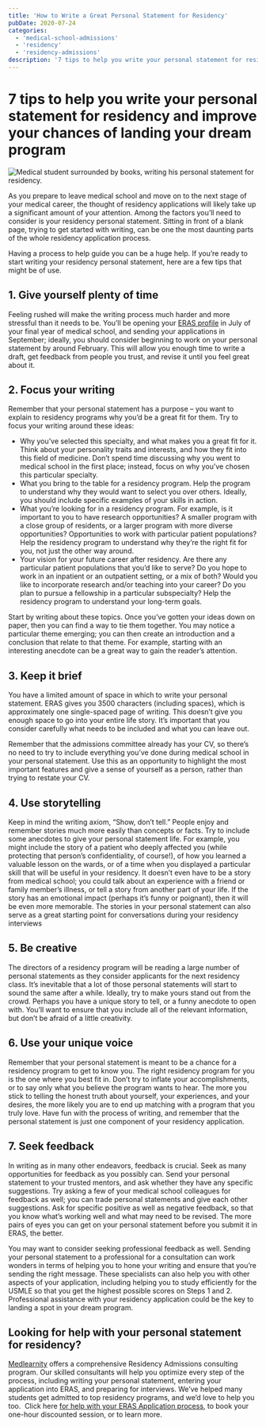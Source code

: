 ```yaml
---
title: 'How to Write a Great Personal Statement for Residency'
pubDate: 2020-07-24
categories:
  - 'medical-school-admissions'
  - 'residency'
  - 'residency-admissions'
description: '7 tips to help you write your personal statement for residency and improve your chances of landing your dream program.'
---
```


# 7 tips to help you write your personal statement for residency and improve your chances of landing your dream program

![Medical student surrounded by books, writing his personal statement for residency.](https://i2xfwztd2ksbegse.public.blob.vercel-storage.com/wp/2020/07/shutterstock_1750963505-2-300x200.jpg)

As you prepare to leave medical school and move on to the next stage of your medical career, the thought of residency applications will likely take up a significant amount of your attention. Among the factors you’ll need to consider is your residency personal statement. Sitting in front of a blank page, trying to get started with writing, can be one the most daunting parts of the whole residency application process.

Having a process to help guide you can be a huge help. If you’re ready to start writing your residency personal statement, here are a few tips that might be of use.

## 1\. Give yourself plenty of time

Feeling rushed will make the writing process much harder and more stressful than it needs to be. You’ll be opening your [ERAS profile](https://students-residents.aamc.org/register-myeras/register-myeras-residency) in July of your final year of medical school, and sending your applications in September; ideally, you should consider beginning to work on your personal statement by around February. This will allow you enough time to write a draft, get feedback from people you trust, and revise it until you feel great about it.

## 2\. Focus your writing

Remember that your personal statement has a purpose – you want to explain to residency programs why you’d be a great fit for them. Try to focus your writing around these ideas:

- Why you’ve selected this specialty, and what makes you a great fit for it. Think about your personality traits and interests, and how they fit into this field of medicine. Don’t spend time discussing why you went to medical school in the first place; instead, focus on why you’ve chosen this particular specialty.
- What you bring to the table for a residency program. Help the program to understand why they would want to select you over others. Ideally, you should include specific examples of your skills in action.
- What you’re looking for in a residency program. For example, is it important to you to have research opportunities? A smaller program with a close group of residents, or a larger program with more diverse opportunities? Opportunities to work with particular patient populations? Help the residency program to understand why they’re the right fit for you, not just the other way around.
- Your vision for your future career after residency. Are there any particular patient populations that you’d like to serve? Do you hope to work in an inpatient or an outpatient setting, or a mix of both? Would you like to incorporate research and/or teaching into your career? Do you plan to pursue a fellowship in a particular subspecialty? Help the residency program to understand your long-term goals.

Start by writing about these topics. Once you’ve gotten your ideas down on paper, then you can find a way to tie them together. You may notice a particular theme emerging; you can then create an introduction and a conclusion that relate to that theme. For example, starting with an interesting anecdote can be a great way to gain the reader’s attention.

## 3\. Keep it brief

You have a limited amount of space in which to write your personal statement. ERAS gives you 3500 characters (including spaces), which is approximately one single-spaced page of writing. This doesn’t give you enough space to go into your entire life story. It’s important that you consider carefully what needs to be included and what you can leave out.

Remember that the admissions committee already has your CV, so there’s no need to try to include everything you’ve done during medical school in your personal statement. Use this as an opportunity to highlight the most important features and give a sense of yourself as a person, rather than trying to restate your CV.

## 4\. Use storytelling

Keep in mind the writing axiom, “Show, don’t tell.” People enjoy and remember stories much more easily than concepts or facts. Try to include some anecdotes to give your personal statement life. For example, you might include the story of a patient who deeply affected you (while protecting that person’s confidentiality, of course!), of how you learned a valuable lesson on the wards, or of a time when you displayed a particular skill that will be useful in your residency. It doesn’t even have to be a story from medical school; you could talk about an experience with a friend or family member’s illness, or tell a story from another part of your life. If the story has an emotional impact (perhaps it’s funny or poignant), then it will be even more memorable. The stories in your personal statement can also serve as a great starting point for conversations during your residency interviews

## 5\. Be creative

The directors of a residency program will be reading a large number of personal statements as they consider applicants for the next residency class. It’s inevitable that a lot of those personal statements will start to sound the same after a while. Ideally, try to make yours stand out from the crowd. Perhaps you have a unique story to tell, or a funny anecdote to open with. You’ll want to ensure that you include all of the relevant information, but don’t be afraid of a little creativity.

## 6\. Use your unique voice

Remember that your personal statement is meant to be a chance for a residency program to get to know you. The right residency program for you is the one where you best fit in. Don’t try to inflate your accomplishments, or to say only what you believe the program wants to hear. The more you stick to telling the honest truth about yourself, your experiences, and your desires, the more likely you are to end up matching with a program that you truly love. Have fun with the process of writing, and remember that the personal statement is just one component of your residency application.

## 7\. Seek feedback

In writing as in many other endeavors, feedback is crucial. Seek as many opportunities for feedback as you possibly can. Send your personal statement to your trusted mentors, and ask whether they have any specific suggestions. Try asking a few of your medical school colleagues for feedback as well; you can trade personal statements and give each other suggestions. Ask for specific positive as well as negative feedback, so that you know what’s working well and what may need to be revised. The more pairs of eyes you can get on your personal statement before you submit it in ERAS, the better.

You may want to consider seeking professional feedback as well. Sending your personal statement to a professional for a consultation can work wonders in terms of helping you to hone your writing and ensure that you’re sending the right message. These specialists can also help you with other aspects of your application, including helping you to study efficiently for the USMLE so that you get the highest possible scores on Steps 1 and 2. Professional assistance with your residency application could be the key to landing a spot in your dream program.

## Looking for help with your personal statement for residency?

[Medlearnity](https://www.medlearnity.com/) offers a comprehensive Residency Admissions consulting program. Our skilled consultants will help you optimize every step of the process, including writing your personal statement, entering your application into ERAS, and preparing for interviews. We’ve helped many students get admitted to top residency programs, and we’d love to help you too.  Click here [for help with your ERAS Application process](https://www.medlearnity.com/residency-admissions/), to book your one-hour discounted session, or to learn more.
